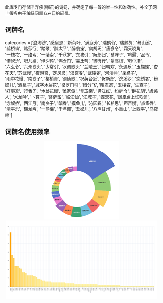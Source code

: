 此库专门存储辛弃疾(稼轩)的诗词，并确定了每一首的唯一性和准确性。补全了网上很多由于编码问题存在□的问题。
## 词牌名
categories =['浪淘沙', '感皇恩', '新荷叶', '满庭芳', '瑞鹤仙', '瑞鹧鸪', '蓦山溪', '鹊桥仙', '踏莎行', '踏歌', '醉太平', '醉翁操', '鹧鸪天', '唐多令', '霜天晓角',\
 '一枝花', '一络索', '一落索', '千秋岁', '东坡引', '阮郎归', '破阵子', '哨遍', '品令', '惜奴娇', '眼儿媚', '绿头鸭', '谒金门', '喜迁莺', '御街行', '最高楼', '朝中措', \
 '六么令', '六州歌头', '太常引', '水调歌头', '兰陵王', '归朝欢', '永遇乐', '玉蝴蝶', '杏花天', '苏武慢', '夜游宫', '定风波', '汉宫春', '武陵春', '河渎神', '采桑子', \
 '雨中花慢', '南歌子', '柳梢青', '洞仙歌', '祝英台近', '贺新郎', '浣溪沙', '恋绣衾', '粉蝶儿', '酒泉子', '减字木兰花', '婆罗门引', '惜分飞', '昭君怨', '玉楼春', '生查子',\
  '好事近', '行香子', '木兰花慢', '渔家傲', '青玉案', '满江红', '如梦令', '醉花阴', '虞美人', '水龙吟', '卜算子', '菩萨蛮', '临江仙', '江城子', '蝶恋花', '凤凰台上忆吹箫', \
  '念奴娇', '西江月', '南乡子', '暗香', '摸鱼儿', '沁园春', '长相思', '声声慢', '点绛唇', '清平乐', '瑞龙吟', '一剪梅', '千年调', '丑奴儿', '八声甘州', '小重山', '上西平', '乌夜啼']
## 词牌名使用频率
<p align="center">
    <img src="image/frequency.png" width="247",height="300"/><img src="image/bar.png" width="500",height="300"/>
</p>
